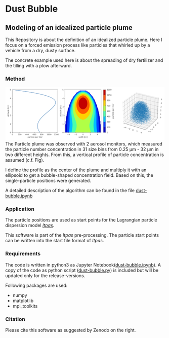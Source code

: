 # Dust Bubble

## Modeling of an idealized particle plume

This Repository is about the definition of an idealized particle plume.
Here I focus on a forced emission process like particles that whirled up by a vehicle from a dry, dusty surface.

The concrete example used here is about the spreading of dry fertilizer and the tilling with a plow afterward.

### Method
![](example.png)
The Particle plume was observed with 2 aerosol monitors, which measured the particle number concentration in 31 size bins from 0.25 &mu;m  - 32 &mu;m in two different heights.
From this, a vertical profile of particle concentration is assumed (c.f. Fig).

I define the profile as the center of the plume and multiply it with an ellipsoid to get a bubble-shaped concentration field.
Based on this, the single-particle positions were generated.

A detailed description of the algorithm can be found in the file  [dust-bubble.ipynb](dust-bubble.ipynb)


### Application

The particle positions are used as start points for the Lagrangian particle dispersion model *[Itpas](https://zenodo.org/record/3932248)*.

This software is part of the *Itpas* pre-processing.
The particle start points can be written into the start file format of *Itpas*.  
<!-- Details on the particle model and its application can be found (later) at Faust et al. (in Prep.) -->

### Requirements
The code is written in python3 as Jupyter Notebook([dust-bubble.ipynb](dust-bubble.ipynb)). A copy of the code as python script ([dust-bubble.py](dust-bubble.py)) is included but will be updated only for the release-versions.

Following packages are used:
- numpy
- matplotlib
- mpl_toolkits



### Citation
Please cite this software as suggested by Zenodo on the right.

